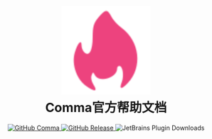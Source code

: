 <h1 align="center">
  <img src="./Writerside/images/logo.svg" alt="Comma" width="200">
  <br>Comma官方帮助文档<br>
</h1>
<div align="center">
    <a href="https://github.com/ppdxzz/Comma">
        <img alt="GitHub Comma" src="https://img.shields.io/badge/GitHub-Comma-black?style=social&logo=github">
    </a>
    <a href="https://github.com/ppdxzz/Comma/releases">
        <img alt="GitHub Release" src="https://img.shields.io/github/v/release/ppdxzz/Comma?include_prereleases&style=social&logo=apache">
    </a>
    <a>
        <img alt="JetBrains Plugin Downloads" src="https://img.shields.io/jetbrains/plugin/d/22092?style=social&logo=jetbrains">
    </a>
</div>
